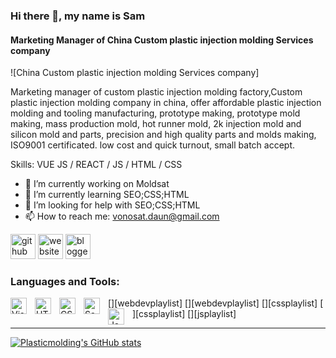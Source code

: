 ### Hi there 👋, my name is Sam



#### Marketing Manager of China Custom plastic injection molding Services company
![China Custom plastic injection molding Services company]

Marketing manager of custom plastic injection molding factory,Custom plastic injection molding company in china, offer affordable plastic injection molding and tooling manufacturing, prototype making, prototype mold making, mass production mold, hot runner mold, 2k injection mold and silicon mold and parts, precision and high quality parts and molds making, ISO9001 certificated. low cost and quick turnout, small batch accept.


Skills: VUE JS / REACT / JS / HTML / CSS

- 🔭 I’m currently working on Moldsat 
- 🌱 I’m currently learning SEO;CSS;HTML 
- 🤔 I’m looking for help with SEO;CSS;HTML 
- 📫 How to reach me: vonosat.daun@gmail.com 


[<img src='https://cdn.jsdelivr.net/npm/simple-icons@3.0.1/icons/github.svg' alt='github' height='40'>](https://github.com/plasticmolding)  [<img src='https://cdn.jsdelivr.net/npm/simple-icons@3.0.1/icons/icloud.svg' alt='website' height='40'>](https://moldsat.com)  [<img src='https://cdn.jsdelivr.net/npm/simple-icons@3.0.1/icons/blogger.svg' alt='blogger' height='40'>](https://custominjectiontooling.blogspot.com/)  

### Languages and Tools:

[<img align="left" alt="Visual Studio Code" width="26px" src="https://cdn.jsdelivr.net/gh/devicons/devicon/icons/vscode/vscode-original.svg" style="padding-right:10px;" />][webdevplaylist]
[<img align="left" alt="HTML5" width="26px" src="https://cdn.jsdelivr.net/gh/devicons/devicon/icons/html5/html5-original.svg" style="padding-right:10px;" />][webdevplaylist]
[<img align="left" alt="CSS3" width="26px" src="https://cdn.jsdelivr.net/gh/devicons/devicon/icons/css3/css3-original.svg" style="padding-right:10px;" />][cssplaylist]
[<img align="left" alt="Sass" width="26px" src="https://cdn.jsdelivr.net/gh/devicons/devicon/icons/sass/sass-original.svg" style="padding-right:10px;" />][cssplaylist]
[<img align="left" alt="JavaScript" width="26px" src="https://cdn.jsdelivr.net/gh/devicons/devicon/icons/javascript/javascript-original.svg" style="padding-right:10px;" />][jsplaylist]


---

[![Plasticmolding's GitHub stats](https://github-readme-stats.vercel.app/api?username=plasticmolding)](https://github.com/anuraghazra/github-readme-stats)
